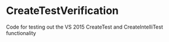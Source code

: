 # CreateTestVerification
Code for testing out the VS 2015 CreateTest and CreateIntelliTest functionality

